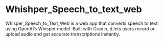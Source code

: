 # Whishper_Speech_to_text_web
Whisper_Speech_to_Text_Web is a web app that converts speech to text using OpenAI’s Whisper model. Built with Gradio, it lets users record or upload audio and get accurate transcriptions instantly.
